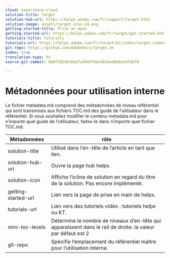 ```yaml
---
cloud: experience-cloud
solution-title: Target
solution-hub-url: https://helpx.adobe.com/fr/support/target.html
solution-image: assets/target-icon-24.png
getting-started-title: Prise en main
getting-started-url: https://helpx.adobe.com/fr/target/get-started.html
tutorials-title: Tutoriels
tutorials-url: https://helpx.adobe.com/fr/target/kt/index/target-videos.html
git-repo: https://github.com/AdobeDocs/target.en
index: true
translation-type: ht
source-git-commit: 9b8f39240cbbd7a494d74dc0016ed666a58fd870

---
```



# Métadonnées pour utilisation interne

Le fichier metadata.md comprend des métadonnées de niveau référentiel qui sont transmises aux fichiers TOC.md des guide de l’utilisateur dans le référentiel. Si vous souhaitez modifier le contenu metadata.md pour n’importe quel guide de l’utilisateur, faites-le dans n’importe quel fichier TOC.md.

| Métadonnées | rôle |
|--- |--- |
| solution-title | Utilisé dans l’en-tête de l’article en tant que lien. |
| solution-hub-url | Ouvre la page hub helpx. |
| solution-icon | Affiche l’icône de solution en regard du titre de la solution. Pas encore implémenté. |
| getting-started-url | Lien vers la page de prise en main de helpx. |
| tutorials-url | Lien vers des tutoriels vidéo : tutoriels helpx ou KT. |
| mini-toc-levels | Détermine le nombre de niveaux d’en-tête qui apparaissent dans le rail de droite. la valeur par défaut est 2 |
| git-repo | Spécifie l’emplacement du référentiel maître pour l’utilisation interne. |
